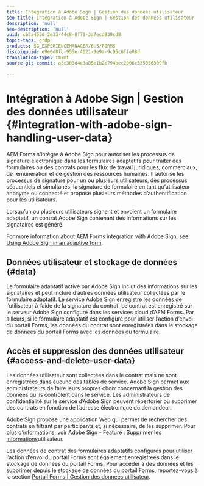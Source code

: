 ```yaml
---
title: Intégration à Adobe Sign | Gestion des données utilisateur
seo-title: Intégration à Adobe Sign | Gestion des données utilisateur
description: 'null'
seo-description: 'null'
uuid: cb3a455d-2e33-44c8-8f71-3a7ecd939cd8
topic-tags: grdp
products: SG_EXPERIENCEMANAGER/6.5/FORMS
discoiquuid: e9e0d8fb-955e-4021-9e9a-9c95c6ffe88d
translation-type: tm+mt
source-git-commit: a3c303d4e3a85e1b2e794bec2006c335056309fb

---
```



# Intégration à Adobe Sign | Gestion des données utilisateur {#integration-with-adobe-sign-handling-user-data}

AEM Forms s’intègre à Adobe Sign pour autoriser les processus de signature électronique dans les formulaires adaptatifs pour traiter des formulaires ou des contrats pour les flux de travail juridiques, commerciaux, de rémunération et de gestion des ressources humaines. Il autorise les processus de signature pour un ou plusieurs utilisateurs, des processus séquentiels et simultanés, la signature de formulaire en tant qu’utilisateur anonyme ou connecté et propose plusieurs méthodes d’authentification pour les utilisateurs.

Lorsqu’un ou plusieurs utilisateurs signent et envoient un formulaire adaptatif, un contrat Adobe Sign contenant des informations sur les signataires est généré.

For more information about AEM Forms integration with Adobe Sign, see [Using Adobe Sign in an adaptive form](/help/forms/using/working-with-adobe-sign.md).

## Données utilisateur et stockage de données {#data}

Le formulaire adaptatif activé par Adobe Sign inclut des informations sur les signataires et peut inclure d’autres données utilisateur collectées par le formulaire adaptatif. Le service Adobe Sign enregistre les données de l’utilisateur à l’aide de la signature du contrat. Le contrat est enregistré sur le serveur Adobe Sign configuré dans les services cloud d’AEM Forms. Par ailleurs, si le formulaire adaptatif est configuré pour utiliser l’action d’envoi du portail Forms, les données du contrat sont enregistrées dans le stockage de données du portail Forms avec les données du formulaire.

## Accès et suppression des données utilisateur {#access-and-delete-user-data}

Les données utilisateur sont collectées dans le contrat mais ne sont enregistrées dans aucune des tables de service. Adobe Sign permet aux administrateurs de faire leurs propres choix concernant la gestion des données qu’ils contrôlent dans le service. Les administrateurs de confidentialité sur le service d’Adobe Sign peuvent répertorier ou supprimer des contrats en fonction de l’adresse électronique du demandeur.

Adobe Sign propose une application Web qui permet de rechercher des contrats en filtrant par participants et, si nécessaire, de les supprimer. Pour plus d’informations, voir [Adobe Sign - Feature : Supprimer les informations](https://helpx.adobe.com/sign/help/adobesign_gdpr_user_deletion.html)utilisateur.

Les données de contrat des formulaires adaptatifs configurés pour utiliser l’action d’envoi du portail Forms sont également enregistrées dans le stockage de données du portail Forms. Pour accéder à des données et les supprimer depuis le stockage de données du portail Forms, reportez-vous à la section [Portail Forms | Gestion des données utilisateur](/help/forms/using/forms-portal-handling-user-data.md).
